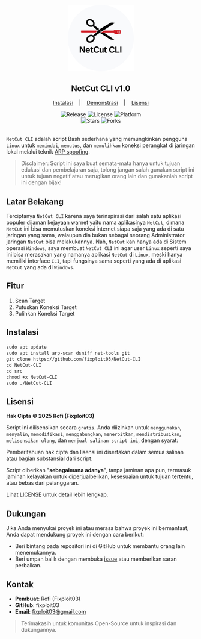 <div align="center">
  <img src="https://github.com/fixploit03/NetCut-CLI/blob/main/img/LOGO%20NetCut%20CLI%20(revisi).png" width="35%"/>
  <br>
  <h2>NetCut CLI v1.0</h2>
</div>

<p align="center">
  <a href="https://github.com/fixploit03/NetCut-CLI#instalasi">Instalasi</a>
  &nbsp;&nbsp;&nbsp;|&nbsp;&nbsp;&nbsp;
  <a href="https://github.com/fixploit03/NetCut-CLI#demonstrasi">Demonstrasi</a>
  &nbsp;&nbsp;&nbsp;|&nbsp;&nbsp;&nbsp;
  <a href="https://github.com/fixploit03/NetCut-CLI#lisensi">Lisensi</a>
</p>

<div align="center">

  <!-- Badge Bagian Atas -->
  <img src="https://img.shields.io/github/v/release/Fixploit03/netcut-cli?color=blue" alt="Release">
  <img src="https://img.shields.io/github/license/Fixploit03/netcut-cli" alt="License">
  <img src="https://img.shields.io/badge/platform-Linux-yellow" alt="Platform">

  <br>

  <!-- Badge Bagian Bawah -->
  <img src="https://img.shields.io/github/stars/Fixploit03/netcut-cli?style=social" alt="Stars">
  <img src="https://img.shields.io/github/forks/Fixploit03/netcut-cli?style=social" alt="Forks">

</div><br>

`NetCut CLI` adalah script Bash sederhana yang memungkinkan pengguna `Linux` untuk `memindai`, `memutus`, dan `memulihkan` koneksi perangkat di jaringan lokal melalui teknik [ARP spoofing](https://github.com/fixploit03/NetCut-CLI/blob/main/doc/arp_spoofing.md).

> Disclaimer: Script ini saya buat semata-mata hanya untuk tujuan edukasi dan pembelajaran saja, tolong jangan salah gunakan script ini untuk tujuan negatif atau merugikan orang lain dan gunakanlah script ini dengan bijak!

## Latar Belakang

Terciptanya `NetCut CLI` karena saya terinspirasi dari salah satu aplikasi populer dijaman kejayaan warnet yaitu nama aplikasinya `NetCut`, dimana `NetCut` ini bisa memutuskan koneksi internet siapa saja yang ada di satu jaringan yang sama, walaupun dia bukan sebagai seorang Administrator jaringan `NetCut` bisa melakukannya. Nah, `NetCut` kan hanya ada di Sistem operasi `Windows`, saya membuat `NetCut CLI` ini agar user `Linux` seperti saya ini bisa merasakan yang namanya aplikasi `NetCut` di `Linux`, meski hanya memiliki interface `CLI`, tapi fungsinya sama seperti yang ada di aplikasi `NetCut` yang ada di `Windows`.

## Fitur 

1. Scan Target
2. Putuskan Koneksi Target
3. Pulihkan Koneksi Target

## Instalasi

```
sudo apt update
sudo apt install arp-scan dsniff net-tools git
git clone https://github.com/fixploit03/NetCut-CLI
cd NetCut-CLI
cd src
chmod +x NetCut-CLI
sudo ./NetCut-CLI
```

## Lisensi

**Hak Cipta © 2025 Rofi (Fixploit03)**

Script ini dilisensikan secara `gratis`. Anda diizinkan untuk `menggunakan`, `menyalin`, `memodifikasi`, `menggabungkan`, `menerbitkan`, `mendistribusikan`, `melisensikan ulang`, dan `menjual salinan script ini`, dengan syarat:

Pemberitahuan hak cipta dan lisensi ini disertakan dalam semua salinan atau bagian substansial dari script.

Script diberikan "**sebagaimana adanya**", tanpa jaminan apa pun, termasuk jaminan kelayakan untuk diperjualbelikan, kesesuaian untuk tujuan tertentu, atau bebas dari pelanggaran.

Lihat [LICENSE](https://github.com/fixploit03/NetCut-CLI/blob/main/LICENSE) untuk detail lebih lengkap.

## Dukungan

Jika Anda menyukai proyek ini atau merasa bahwa proyek ini bermanfaat, Anda dapat mendukung proyek ini dengan cara berikut:

- Beri bintang pada repositori ini di GitHub untuk membantu orang lain menemukannya.
- Beri umpan balik dengan membuka [issue](https://github.com/fixploit03/NetCut-CLI/issues) atau memberikan saran perbaikan.

## Kontak

- **Pembuat**: Rofi (Fixploit03)
- **GitHub**: fixploit03
- **Email**: fixploit03@gmail.com

> Terimakasih untuk komunitas Open-Source untuk inspirasi dan dukungannya.
